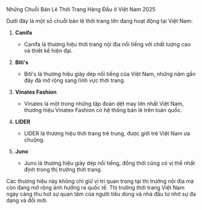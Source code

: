 Những Chuỗi Bán Lẻ Thời Trang Hàng Đầu ở Việt Nam 2025

Dưới đây là một số chuỗi bán lẻ thời trang lớn đang hoạt động tại Việt Nam:

1. **Canifa**
   * Canifa là thương hiệu thời trang nội địa nổi tiếng với chất lượng cao và thiết kế hiện đại.

2. **Biti's**
   * Biti's là thương hiệu giày dép nổi tiếng của Việt Nam, những năm gần đây đã mở rộng sang lĩnh vực thời trang.

3. **Vinatex Fashion**
   * Vinatex là một trong những tập đoàn dệt may lớn nhất Việt Nam, thương hiệu Vinatex Fashion có hệ thống bán lẻ trên toàn quốc.

4. **LIDER**
   * LIDER là thương hiệu thời trang trẻ trung, được giới trẻ Việt Nam ưa chuộng.

5. **Juno**
   * Juno là thương hiệu giày dép nổi tiếng, đồng thời cũng có vị thế nhất định trong thị trường thời trang.

Các thương hiệu này không chỉ giữ vị trí quan trọng tại thị trường nội địa mà còn đang mở rộng ảnh hưởng ra quốc tế. Thị trường thời trang Việt Nam ngày càng thu hút sự quan tâm của người tiêu dùng và nhà đầu tư nhờ sự đa dạng và đổi mới.